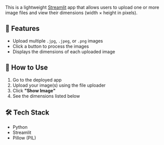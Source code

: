 This is a lightweight [Streamlit](https://streamlit.io) app that allows users to upload one or more image files and view their dimensions (width × height in pixels).

## 🚀 Features

- Upload multiple `.jpg`, `.jpeg`, or `.png` images
- Click a button to process the images
- Displays the dimensions of each uploaded image

## 📂 How to Use

1. Go to the deployed app 
2. Upload your image(s) using the file uploader
3. Click **"Show Image"**
4. See the dimensions listed below

## 🛠 Tech Stack

- Python
- Streamlit
- Pillow (PIL)
